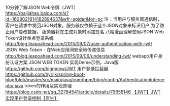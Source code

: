 10分钟了解JSON Web令牌（JWT）  
	https://baijiahao.baidu.com/s?id=1608021814182894637&wfr=spider&for=pc
	注：当用户与服务器通信时，客户在请求中发回JSON对象。服务器仅依赖于这个JSON对象来标识用户,为了防止用户篡改数据，
	服务器将在生成对象时添加签名
八幅漫画理解使用JSON Web Token设计单点登录系统  
	http://blog.leapoahead.com/2015/09/07/user-authentication-with-jwt/
JSON Web Token - 在Web应用间安全地传递信息  
	http://blog.leapoahead.com/2015/09/06/understanding-jwt/
webapp用户身份认证方案 JSON WEB TOKEN 实现Deme示例，Java版  
	https://github.com/bigmeow/JWT
用户登录拦截器  
	https://github.com/hyrijk/spring-boot-blog/blob/master/src/main/java/com/hpm/blog/config/AuthenticationInterceptor.java
token的作用及实现原理  
	https://blog.csdn.net/qq_32784541/article/details/79655146
[【JWT】JWT 实现用户登录控制【原生】](https://blog.csdn.net/qq_34416331/article/details/106676961)

